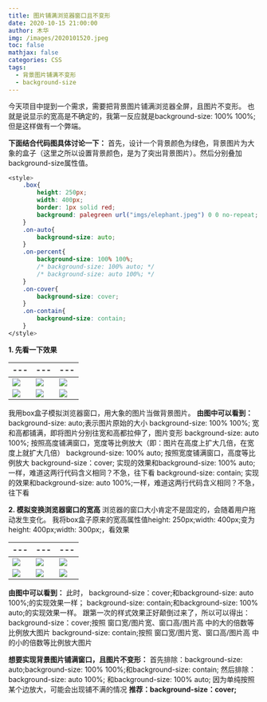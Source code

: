 ```yaml
---
title: 图片铺满浏览器窗口且不变形
date: 2020-10-15 21:00:00
author: 木华
img: /images/2020101520.jpeg
toc: false
mathjax: false
categories: CSS
tags:
  - 背景图片铺满不变形
  - background-size
---
```


今天项目中提到一个需求，需要把背景图片铺满浏览器全屏，且图片不变形。
也就是说显示的宽高是不确定的，我第一反应就是background-size: 100% 100%;但是这样做有一个弊端。

**下面结合代码图具体讨论一下：**
首先，设计一个背景颜色为绿色，背景图片为大象的盒子（这里之所以设置背景颜色，是为了突出背景图片）。然后分别叠加background-size属性值。
```css
<style>
    .box{
        height: 250px;
        width: 400px;
        border: 1px solid red;
        background: palegreen url("imgs/elephant.jpeg") 0 0 no-repeat;
    }
    .on-auto{
        background-size: auto;
    }
    .on-percent{
        background-size: 100% 100%;
        /* background-size: 100% auto; */
        /* background-size: auto 100%; */
    }
    .on-cover{
        background-size: cover;
    }
    .on-contain{
        background-size: contain;
    }
</style>
```
**1. 先看一下效果**

| --- | --- | --- |
| ---   |       ---            | ---          |
| ![](/images/2020101521.png) |  ![](/images/2020101522.png) | ![](/images/2020101523.png) |
| ![](/images/2020101524.png) |  ![](/images/2020101525.png) | ![](/images/2020101526.png) |

我用box盒子模拟浏览器窗口，用大象的图片当做背景图片。
**由图中可以看到：**
background-size: auto;表示图片原始的大小
background-size: 100% 100%; 宽和高都铺满，即将图片分别往宽和高都拉伸了，图片变形
background-size: auto 100%; 按照高度铺满窗口，宽度等比例放大（即：图片在高度上扩大几倍，在宽度上就扩大几倍）
background-size: 100% auto; 按照宽度铺满窗口，高度等比例放大
background-size：cover; 实现的效果和background-size: 100% auto;一样，难道这两行代码含义相同？不急，往下看
background-size: contain; 实现的效果和background-size: auto 100%;一样，难道这两行代码含义相同？不急，往下看

 **2. 模拟变换浏览器窗口的宽高**
浏览器的窗口大小肯定不是固定的，会随着用户拖动发生变化。
我将box盒子原来的宽高属性值height: 250px;width: 400px;变为height: 400px;width: 300px;，看效果

| --- | --- | --- |
|---|---|---|
| ![](/images/2020101527.png) |  ![](/images/2020101528.png) | ![](/images/2020101529.png) |
| ![](/images/20201015210.png) |  ![](/images/20201015211.png) | ![](/images/20201015212.png) |

 **由图中可以看到：**
 此时，
 background-size：cover;和background-size: auto 100%;的实现效果一样；
 background-size: contain;和background-size: 100% auto;的实现效果一样。
 跟第一次的样式效果正好颠倒过来了，所以可以得出：
  background-size：cover;按照 窗口宽/图片宽、窗口高/图片高 中的大的倍数等比例放大图片
  background-size: contain;按照 窗口宽/图片宽、窗口高/图片高 中的小的倍数等比例放大图片
 
 **想要实现背景图片铺满窗口，且图片不变形：**
 首先排除：background-size: auto;background-size: 100% 100%;和background-size: contain;
 然后排除：background-size: auto 100%; 和background-size: 100% auto;
 因为单纯按照某个边放大，可能会出现铺不满的情况
 **推荐：background-size：cover;**

